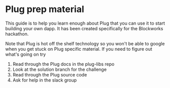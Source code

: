 # Plug prep material 

This guide is to help you learn enough about Plug that you can use it to start building your own dapp. It has been created specifically for the Blockworks hackathon.

Note that Plug is hot off the shelf technology so you won't be able to google when you get stuck on Plug specific material. If you need to figure out what's going on try

1. Read through the Plug docs in the plug-libs repo
1. Look at the solution branch for the challenge
1. Read through the Plug source code
1. Ask for help in the slack group
